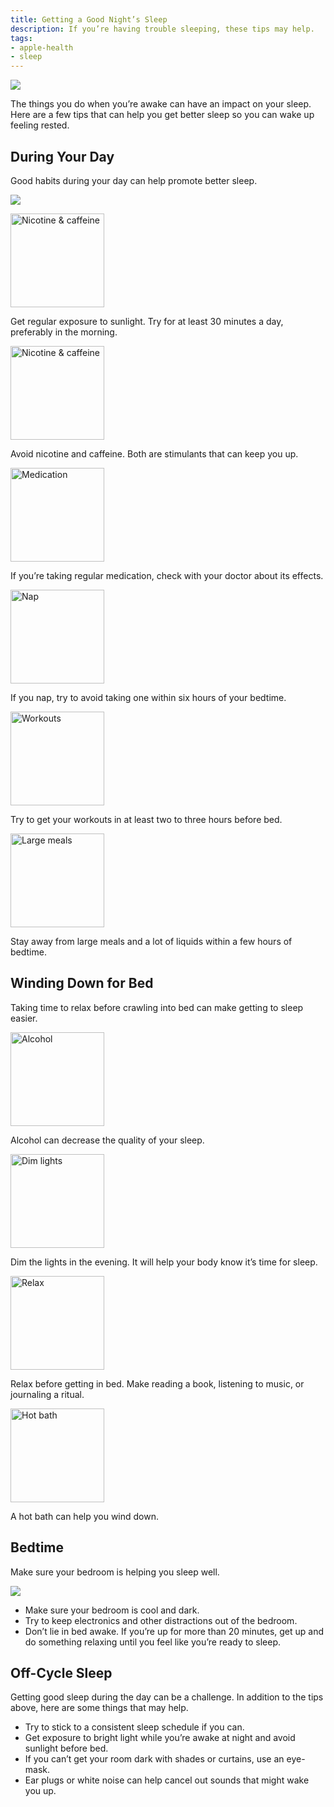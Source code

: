 ```yaml
---
title: Getting a Good Night’s Sleep
description: If you’re having trouble sleeping, these tips may help.
tags:
- apple-health
- sleep
---
```


![](/images/apple-health/Eucalyptus-Sleep_Article_illustration.jpg)

The things you do when you’re awake can have an impact on your sleep. Here are a few tips that can help you get better sleep so you can wake up feeling rested.


## During Your Day

Good habits during your day can help promote better sleep.

![](/images/apple-health/apphth-skyinline.jpg)

<div className="row">
    <div className="col-2">
        <img src="/images/apple-health/During_Day_Sunlight.svg" alt="Nicotine & caffeine" width="150" />
    </div>
    <div className="col-10 d-flex align-items-center">
        <p>Get regular exposure to sunlight. Try for at least 30 minutes a day, preferably in the morning.</p>
    </div>
    <div className="col-2">
        <img src="/images/apple-health/During_Day_Nicotine&Caffeine.svg" alt="Nicotine & caffeine" width="150" />
    </div>
    <div className="col-10 d-flex align-items-center">
        <p>Avoid nicotine and caffeine. Both are stimulants that can keep you up.</p>
    </div>
    <div className="col-2">
        <img src="/images/apple-health/During_Day_medication.svg" alt="Medication" width="150" />
    </div>
    <div className="col-10 d-flex align-items-center">
        <p>If you’re taking regular medication, check with your doctor about its effects.</p>
    </div>
    <div className="col-2">
        <img src="/images/apple-health/During_Day_Nap.svg" alt="Nap" width="150" />
    </div>
    <div className="col-10 d-flex align-items-center">
        <p>If you nap, try to avoid taking one within six hours of your bedtime.</p>
    </div>
    <div className="col-2">
        <img src="/images/apple-health/During_Day_Workouts.svg" alt="Workouts" width="150" />
    </div>
    <div className="col-10 d-flex align-items-center">
        <p>Try to get your workouts in at least two to three hours before bed.</p>
    </div>
    <div className="col-2">
        <img src="/images/apple-health/During_Day_LargeMeals.svg" alt="Large meals" width="150" />
    </div>
    <div className="col-10 d-flex align-items-center">
        <p>Stay away from large meals and a lot of liquids within a few hours of bedtime.</p>
    </div>
</div>

## Winding Down for Bed

Taking time to relax before crawling into bed can make getting to sleep easier.

<div className="row">
    <div className="col-2">
        <img src="/images/apple-health/WindingDown_Alcohol.svg" alt="Alcohol" width="150" />
    </div>
    <div className="col-10 d-flex align-items-center">
        <p>Alcohol can decrease the quality of your sleep.</p>
    </div>
    <div className="col-2">
        <img src="/images/apple-health/WindingDown_DimLights.svg" alt="Dim lights" width="150" />
    </div>
    <div className="col-10 d-flex align-items-center">
        <p>Dim the lights in the evening. It will help your body know it’s time for sleep.</p>
    </div>
    <div className="col-2">
        <img src="/images/apple-health/WindingDown_Relax.svg" alt="Relax" width="150" />
    </div>
    <div className="col-10 d-flex align-items-center">
        <p>Relax before getting in bed. Make reading a book, listening to music, or journaling a ritual.</p>
    </div>
    <div className="col-2">
        <img src="/images/apple-health/WindingDown_HotBath.svg" alt="Hot bath" width="150" />
    </div>
    <div className="col-10 d-flex align-items-center">
        <p>A hot bath can help you wind down.</p>
    </div>
</div>

## Bedtime

Make sure your bedroom is helping you sleep well.

![](/images/apple-health/Moon-bedroom.jpg)

- Make sure your bedroom is cool and dark.
- Try to keep electronics and other distractions out of the bedroom.
- Don’t lie in bed awake. If you’re up for more than 20 minutes, get up and do something relaxing until you feel like you’re ready to sleep.


## Off-Cycle Sleep

Getting good sleep during the day can be a challenge. In addition to the tips above, here are some things that may help.

- Try to stick to a consistent sleep schedule if you can.
- Get exposure to bright light while you’re awake at night and avoid sunlight before bed.
- If you can’t get your room dark with shades or curtains, use an eye-mask.
- Ear plugs or white noise can help cancel out sounds that might wake you up.
